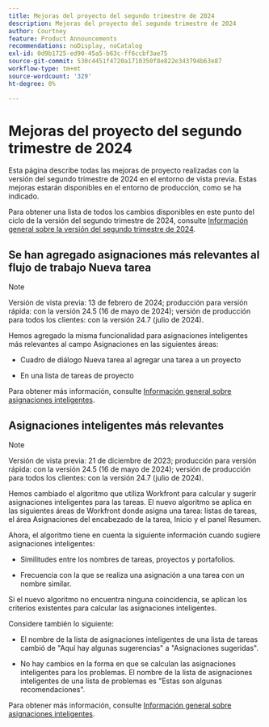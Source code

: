 ```yaml
---
title: Mejoras del proyecto del segundo trimestre de 2024
description: Mejoras del proyecto del segundo trimestre de 2024
author: Courtney
feature: Product Announcements
recommendations: noDisplay, noCatalog
exl-id: 0d9b1725-ed90-45a5-b63c-ff6ccbf3ae75
source-git-commit: 530c4451f4720a1710350f8e822e343794b63e87
workflow-type: tm+mt
source-wordcount: '329'
ht-degree: 0%

---
```


# Mejoras del proyecto del segundo trimestre de 2024

Esta página describe todas las mejoras de proyecto realizadas con la versión del segundo trimestre de 2024 en el entorno de vista previa. Estas mejoras estarán disponibles en el entorno de producción, como se ha indicado.

Para obtener una lista de todos los cambios disponibles en este punto del ciclo de la versión del segundo trimestre de 2024, consulte [Información general sobre la versión del segundo trimestre de 2024](/help/quicksilver/product-announcements/product-releases/24-q2-release-activity/24-q2-release-overview.md).


## Se han agregado asignaciones más relevantes al flujo de trabajo Nueva tarea

>[!NOTE]
>
>Versión de vista previa: 13 de febrero de 2024; producción para versión rápida: con la versión 24.5 (16 de mayo de 2024); versión de producción para todos los clientes: con la versión 24.7 (julio de 2024).

Hemos agregado la misma funcionalidad para asignaciones inteligentes más relevantes al campo Asignaciones en las siguientes áreas:

* Cuadro de diálogo Nueva tarea al agregar una tarea a un proyecto

* En una lista de tareas de proyecto

Para obtener más información, consulte [Información general sobre asignaciones inteligentes](/help/quicksilver/manage-work/tasks/assign-tasks/smart-assignments.md).

## Asignaciones inteligentes más relevantes

>[!NOTE]
>
>Versión de vista previa: 21 de diciembre de 2023; producción para versión rápida: con la versión 24.5 (16 de mayo de 2024); versión de producción para todos los clientes: con la versión 24.7 (julio de 2024).

Hemos cambiado el algoritmo que utiliza Workfront para calcular y sugerir asignaciones inteligentes para las tareas. El nuevo algoritmo se aplica en las siguientes áreas de Workfront donde asigna una tarea: listas de tareas, el área Asignaciones del encabezado de la tarea, Inicio y el panel Resumen.

Ahora, el algoritmo tiene en cuenta la siguiente información cuando sugiere asignaciones inteligentes:

* Similitudes entre los nombres de tareas, proyectos y portafolios.

* Frecuencia con la que se realiza una asignación a una tarea con un nombre similar.

Si el nuevo algoritmo no encuentra ninguna coincidencia, se aplican los criterios existentes para calcular las asignaciones inteligentes.

Considere también lo siguiente:

* El nombre de la lista de asignaciones inteligentes de una lista de tareas cambió de &quot;Aquí hay algunas sugerencias&quot; a &quot;Asignaciones sugeridas&quot;.

* No hay cambios en la forma en que se calculan las asignaciones inteligentes para los problemas. El nombre de la lista de asignaciones inteligentes de una lista de problemas es &quot;Estas son algunas recomendaciones&quot;.

Para obtener más información, consulte [Información general sobre asignaciones inteligentes](/help/quicksilver/manage-work/tasks/assign-tasks/smart-assignments.md).
